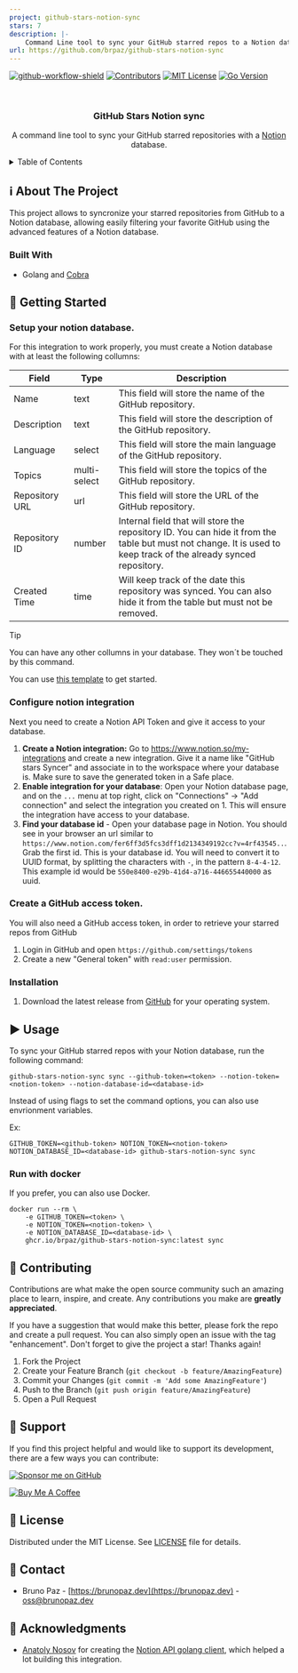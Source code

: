 ```yaml
---
project: github-stars-notion-sync
stars: 7
description: |-
    Command Line tool to sync your GitHub starred repos to a Notion database
url: https://github.com/brpaz/github-stars-notion-sync
---
```


[![github-workflow-shield]][github-workflow-url]
[![Contributors][contributors-shield]][contributors-url]
[![MIT License][license-shield]][license-url]
[![Go Version][gomod]][gomod-url]

<br />

<div>
<h3 align="center">GitHub Stars Notion sync</h3>

  <p align="center">
    A command line tool to sync your GitHub starred repositories with a <a href="https://notion.com">Notion</a> database.
  </p>
</div>

<!-- TABLE OF CONTENTS -->
<details>
  <summary>Table of Contents</summary>
  <ol>
    <li>
      <a href="#about-the-project">About The Project</a>
      <ul>
        <li><a href="#built-with">Built With</a></li>
      </ul>
    </li>
    <li>
      <a href="#getting-started">Getting Started</a>
      <ul>
        <li><a href="#prerequisites">Prerequisites</a></li>
        <li><a href="#installation">Installation</a></li>
      </ul>
    </li>
    <li><a href="#usage">Usage</a></li>
    <li><a href="#roadmap">Roadmap</a></li>
    <li><a href="#contributing">Contributing</a></li>
    <li><a href="#license">License</a></li>
    <li><a href="#contact">Contact</a></li>
    <li><a href="#acknowledgments">Acknowledgments</a></li>
  </ol>
</details>


## ℹ️ About The Project

This project allows to syncronize your starred repositories from GitHub to a Notion database, allowing easily filtering your favorite GitHub using the advanced features of a Notion database.

### Built With

* Golang and [Cobra](https://cobra.dev)

## 🚀 Getting Started

### Setup your notion database.

For this integration to work properly, you must create a Notion database with at least the following collumns:

| Field            | Type            | Description                                                                                     |
|------------------|-----------------|-------------------------------------------------------------------------------------------------|
| Name             | text            | This field will store the name of the GitHub repository.                                        |
| Description      | text            | This field will store the description of the GitHub repository.                                 |
| Language         | select          | This field will store the main language of the GitHub repository.                                |
| Topics           | multi-select    | This field will store the topics of the GitHub repository.                                       |
| Repository URL   | url             | This field will store the URL of the GitHub repository.                                          |
| Repository ID    | number | Internal field that will store the repository ID. You can hide it from the table but must not change. It is used to keep track of the already synced repository. |
| Created Time     | time            | Will keep track of the date this repository was synced. You can also hide it from the table but must not be removed. |

> [!TIP]
> You can have any other collumns in your database. They won´t be touched by this command.

You can use [this template](https://brpaz-dev.notion.site/75dd9254235f4577a9d4d259df6a2b64?v=a2ecaa84752c4699b02a982fbb8872a6&pvs=4) to get started.

### Configure notion integration

Next you need to create a Notion API Token and give it access to your database.

1. **Create a Notion integration:** Go to https://www.notion.so/my-integrations and create a new integration. Give it a name like "GitHub stars Syncer" and associate in to the workspace where your database is. Make sure to save the generated token in a Safe place.
2. **Enable integration for your database**: Open your Notion database page, and on the `...` menu at top right, click on "Connections" -> "Add connection" and select the integration you created on 1. This will ensure the integration have access to your database.
3. **Find your database id** - Open your database page in Notion. You should see in your browser an url similar to `https://www.notion.com/fer6ff3d5fcs3dff1d2134349192cc?v=4rf43545..`. Grab the first id. This is your database id. You will need to convert it to UUID format, by splitting the characters with `-`, in the pattern `8-4-4-12`. This example id would be `550e8400-e29b-41d4-a716-446655440000` as uuid.

### Create a GitHub access token.

You will also need a GitHub access token, in order to retrieve your starred repos from GitHub

1. Login in GitHub and open `https://github.com/settings/tokens`
2. Create a new "General token" with `read:user` permission.


### Installation

1. Download the latest release from [GitHub](https://github.com/brpaz/github-stars-notion-sync/releases) for your operating system.

## ▶️ Usage

To sync your GitHub starred repos with your Notion database, run the following command:

```shell
github-stars-notion-sync sync --github-token=<token> --notion-token=<notion-token> --notion-database-id=<database-id>
```

Instead of using flags to set the command options, you can also use envrionment variables.

Ex:

```shell
GITHUB_TOKEN=<github-token> NOTION_TOKEN=<notion-token> NOTION_DATABASE_ID=<database-id> github-stars-notion-sync sync
```

### Run with docker

If you prefer, you can also use Docker.

```shell
docker run --rm \
    -e GITHUB_TOKEN=<token> \
    -e NOTION_TOKEN=<notion-token> \
    -e NOTION_DATABASE_ID=<database-id> \
    ghcr.io/brpaz/github-stars-notion-sync:latest sync
```


## 🤝 Contributing

Contributions are what make the open source community such an amazing place to learn, inspire, and create. Any contributions you make are **greatly appreciated**.

If you have a suggestion that would make this better, please fork the repo and create a pull request. You can also simply open an issue with the tag "enhancement".
Don't forget to give the project a star! Thanks again!

1. Fork the Project
2. Create your Feature Branch (`git checkout -b feature/AmazingFeature`)
3. Commit your Changes (`git commit -m 'Add some AmazingFeature'`)
4. Push to the Branch (`git push origin feature/AmazingFeature`)
5. Open a Pull Request

## 🫶 Support

If you find this project helpful and would like to support its development, there are a few ways you can contribute:

[![Sponsor me on GitHub](https://img.shields.io/badge/Sponsor-%E2%9D%A4-%23db61a2.svg?&logo=github&logoColor=red&&style=for-the-badge&labelColor=white)](https://github.com/sponsors/brpaz)

<a href="https://www.buymeacoffee.com/Z1Bu6asGV" target="_blank"><img src="https://www.buymeacoffee.com/assets/img/custom_images/orange_img.png" alt="Buy Me A Coffee" style="height: auto !important;width: auto !important;" ></a>

## 📃 License

Distributed under the MIT License. See [LICENSE](LICENSE.md) file for details.

## 📩 Contact

- Bruno Paz - [https://brunopaz.dev](https://brunopaz.dev) - oss@brunopaz.dev

## 🏅 Acknowledgments

* [Anatoly Nosov](https://github.com/jomei) for creating the [Notion API golang client](https://github.com/jomei/notionapi), which helped a lot building this integration.

<!-- MARKDOWN LINKS & IMAGES -->
<!-- https://www.markdownguide.org/basic-syntax#reference-style-links -->
[contributors-shield]: https://img.shields.io/github/contributors/brpaz/github-stars-notion-sync.svg?style=for-the-badge
[contributors-url]: https://github.com/brpaz/github-stars-notion-sync/graphs/contributors
[license-shield]: https://img.shields.io/github/license/brpaz/github-stars-notion-sync.svg?style=for-the-badge
[license-url]: https://github.com/brpaz/github-stars-notion-sync/blob/main/LICENSE.md
[github-workflow-shield]: https://img.shields.io/github/actions/workflow/status/brpaz/github-stars-notion-sync/ci.yml?style=for-the-badge
[github-workflow-url]: https://github.com/brpaz/github-stars-notion-sync/actions
[gomod]:  https://img.shields.io/github/go-mod/go-version/brpaz/github-stars-notion-sync?style=for-the-badge
[gomod-url]: https://github.com/brpaz/github-stars-notion-sync




